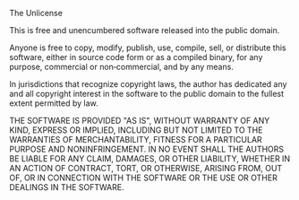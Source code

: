 The Unlicense

This is free and unencumbered software released into the public domain.

Anyone is free to copy, modify, publish, use, compile, sell, or distribute this
software, either in source code form or as a compiled binary, for any purpose,
commercial or non‑commercial, and by any means.

In jurisdictions that recognize copyright laws, the author has dedicated any and
all copyright interest in the software to the public domain to the fullest
extent permitted by law.

THE SOFTWARE IS PROVIDED "AS IS", WITHOUT WARRANTY OF ANY KIND, EXPRESS OR
IMPLIED, INCLUDING BUT NOT LIMITED TO THE WARRANTIES OF MERCHANTABILITY, FITNESS
FOR A PARTICULAR PURPOSE AND NONINFRINGEMENT. IN NO EVENT SHALL THE AUTHORS BE
LIABLE FOR ANY CLAIM, DAMAGES, OR OTHER LIABILITY, WHETHER IN AN ACTION OF
CONTRACT, TORT, OR OTHERWISE, ARISING FROM, OUT OF, OR IN CONNECTION WITH THE
SOFTWARE OR THE USE OR OTHER DEALINGS IN THE SOFTWARE.

